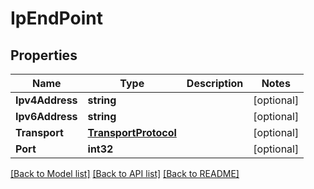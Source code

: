 # IpEndPoint

## Properties
Name | Type | Description | Notes
------------ | ------------- | ------------- | -------------
**Ipv4Address** | **string** |  | [optional] 
**Ipv6Address** | **string** |  | [optional] 
**Transport** | [**TransportProtocol**](TransportProtocol.md) |  | [optional] 
**Port** | **int32** |  | [optional] 

[[Back to Model list]](../README.md#documentation-for-models) [[Back to API list]](../README.md#documentation-for-api-endpoints) [[Back to README]](../README.md)



